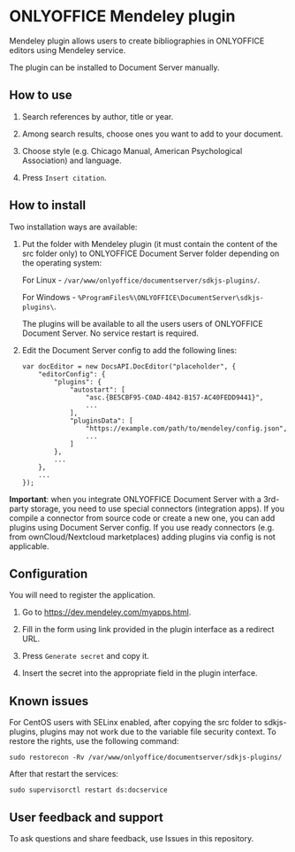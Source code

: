 # ONLYOFFICE Mendeley plugin

Mendeley plugin allows users to create bibliographies in ONLYOFFICE editors using Mendeley service.

The plugin can be installed to Document Server manually.  

## How to use

1. Search references by author, title or year.

2. Among search results, choose ones you want to add to your document.

3. Choose style (e.g. Chicago Manual, American Psychological Association) and language.

4. Press `Insert citation`.

## How to install

Two installation ways are available:

1. Put the folder with Mendeley plugin (it must contain the content of the src folder only) to ONLYOFFICE Document Server folder depending on the operating system:

    For Linux - `/var/www/onlyoffice/documentserver/sdkjs-plugins/`.

    For Windows - `%ProgramFiles%\ONLYOFFICE\DocumentServer\sdkjs-plugins\`.

    The plugins will be available to all the users users of ONLYOFFICE Document Server.
    No service restart is required.

2. Edit the Document Server config to add the following lines:

    ```
    var docEditor = new DocsAPI.DocEditor("placeholder", {
        "editorConfig": {
            "plugins": {
                "autostart": [
                    "asc.{BE5CBF95-C0AD-4842-B157-AC40FEDD9441}",
                    ...
                ],
                "pluginsData": [
                    "https://example.com/path/to/mendeley/config.json",
                    ...
                ]
            },
            ...
        },
        ...
    });
    ```
**Important**: when you integrate ONLYOFFICE Document Server with a 3rd-party storage, you need to use special connectors (integration apps). If you compile a connector from source code or create a new one, you can add plugins using Document Server config. If you use ready connectors (e.g. from ownCloud/Nextcloud marketplaces) adding plugins via config is not applicable. 

## Configuration

You will need to register the application.

1. Go to https://dev.mendeley.com/myapps.html.

2. Fill in the form using link provided in the plugin interface as a redirect URL.

3. Press `Generate secret` and copy it.

4. Insert the secret into the appropriate field in the plugin interface.

## Known issues

For CentOS users with SELinx enabled, after copying the src folder to sdkjs-plugins, plugins may not work due to the variable file security context. To restore the rights, use the following command:

```
sudo restorecon -Rv /var/www/onlyoffice/documentserver/sdkjs-plugins/
```

After that restart the services:

```
sudo supervisorctl restart ds:docservice
```

## User feedback and support

To ask questions and share feedback, use Issues in this repository.
